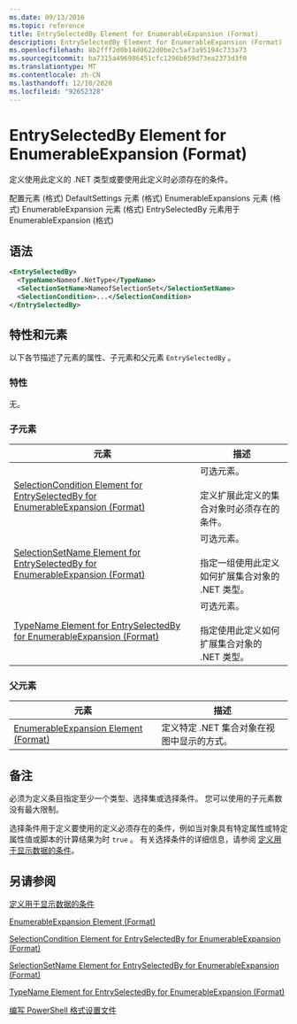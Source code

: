 ```yaml
---
ms.date: 09/13/2016
ms.topic: reference
title: EntrySelectedBy Element for EnumerableExpansion (Format)
description: EntrySelectedBy Element for EnumerableExpansion (Format)
ms.openlocfilehash: 8b2fff2d0b14d0622d0be2c5af3a95194c733a73
ms.sourcegitcommit: ba7315a496986451cfc1296b659d73ea2373d3f0
ms.translationtype: MT
ms.contentlocale: zh-CN
ms.lasthandoff: 12/10/2020
ms.locfileid: "92652328"
---
```

# <a name="entryselectedby-element-for-enumerableexpansion-format"></a>EntrySelectedBy Element for EnumerableExpansion (Format)

定义使用此定义的 .NET 类型或要使用此定义时必须存在的条件。

配置元素 (格式) DefaultSettings 元素 (格式) EnumerableExpansions 元素 (格式) EnumerableExpansion 元素 (格式) EntrySelectedBy 元素用于 EnumerableExpansion (格式) 

## <a name="syntax"></a>语法

```xml
<EntrySelectedBy>
  <TypeName>Nameof.NetType</TypeName>
  <SelectionSetName>NameofSelectionSet</SelectionSetName>
  <SelectionCondition>...</SelectionCondition>
</EntrySelectedBy>
```

## <a name="attributes-and-elements"></a>特性和元素

以下各节描述了元素的属性、子元素和父元素 `EntrySelectedBy` 。

### <a name="attributes"></a>特性

无。

### <a name="child-elements"></a>子元素

|元素|描述|
|-------------|-----------------|
|[SelectionCondition Element for EntrySelectedBy for EnumerableExpansion (Format)](./selectioncondition-element-for-entryselectedby-for-enumerableexpansion-format.md)|可选元素。<br /><br /> 定义扩展此定义的集合对象时必须存在的条件。|
|[SelectionSetName Element for EntrySelectedBy for EnumerableExpansion (Format)](./selectionsetname-element-for-entryselectedby-for-enumerableexpansion-format.md)|可选元素。<br /><br /> 指定一组使用此定义如何扩展集合对象的 .NET 类型。|
|[TypeName Element for EntrySelectedBy for EnumerableExpansion (Format)](./typename-element-for-entryselectedby-for-enumerableexpansion-format.md)|可选元素。<br /><br /> 指定使用此定义如何扩展集合对象的 .NET 类型。|

### <a name="parent-elements"></a>父元素

|元素|描述|
|-------------|-----------------|
|[EnumerableExpansion Element (Format)](./enumerableexpansion-element-format.md)|定义特定 .NET 集合对象在视图中显示的方式。|

## <a name="remarks"></a>备注

必须为定义条目指定至少一个类型、选择集或选择条件。 您可以使用的子元素数没有最大限制。

选择条件用于定义要使用的定义必须存在的条件，例如当对象具有特定属性或特定属性值或脚本的计算结果为时 `true` 。 有关选择条件的详细信息，请参阅 [定义用于显示数据的条件](./defining-conditions-for-displaying-data.md)。

## <a name="see-also"></a>另请参阅

[定义用于显示数据的条件](./defining-conditions-for-displaying-data.md)

[EnumerableExpansion Element (Format)](./enumerableexpansion-element-format.md)

[SelectionCondition Element for EntrySelectedBy for EnumerableExpansion (Format)](./selectioncondition-element-for-entryselectedby-for-enumerableexpansion-format.md)

[SelectionSetName Element for EntrySelectedBy for EnumerableExpansion (Format)](./selectionsetname-element-for-entryselectedby-for-enumerableexpansion-format.md)

[TypeName Element for EntrySelectedBy for EnumerableExpansion (Format)](./typename-element-for-entryselectedby-for-enumerableexpansion-format.md)

[编写 PowerShell 格式设置文件](./writing-a-powershell-formatting-file.md)
